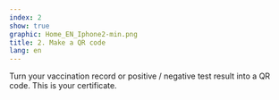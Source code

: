 ```yaml
---
index: 2
show: true
graphic: Home_EN_Iphone2-min.png
title: 2. Make a QR code
lang: en
---
```

Turn your vaccination record or positive / negative test result into a QR code. This is your certificate. 
